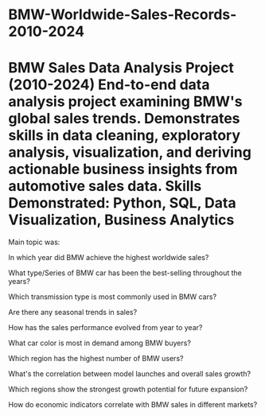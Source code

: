 # BMW-Worldwide-Sales-Records-2010-2024
# BMW Sales Data Analysis Project (2010-2024)  End-to-end data analysis project examining BMW's global sales trends. Demonstrates skills in data cleaning, exploratory analysis, visualization, and deriving actionable business insights from automotive sales data.  **Skills Demonstrated:** Python, SQL, Data Visualization, Business Analytics

Main topic was:

In which year did BMW achieve the highest worldwide sales?

What type/Series of BMW car has been the best-selling throughout the years?

Which transmission type is most commonly used in BMW cars?

Are there any seasonal trends in sales?

How has the sales performance evolved from year to year?

What car color is most in demand among BMW buyers?

Which region has the highest number of BMW users?

What's the correlation between model launches and overall sales growth?

Which regions show the strongest growth potential for future expansion?

How do economic indicators correlate with BMW sales in different markets?
